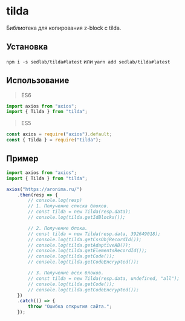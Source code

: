 # tilda

Библиотека для копирования z-block с tilda.

## Установка

`npm i -s sedlab/tilda#latest` или `yarn add sedlab/tilda#latest`

## Использование

> ES6

```js
import axios from "axios";
import { Tilda } from "tilda";
```

> ES5

```js
const axios = require("axios").default;
const { Tilda } = require("tilda");
```

## Пример
```ts
import axios from "axios";
import { Tilda } from "tilda";

axios("https://aronima.ru/")
    .then(resp => {
        // console.log(resp)
        // 1. Получение списка блоков.
        // const tilda = new Tilda(resp.data);
        // console.log(tilda.getIdBlocks());

        // 2. Получение блока.
        // const tilda = new Tilda(resp.data, 392649018);
        // console.log(tilda.getCssObjRecordId());
        // console.log(tilda.getAdaptiveAB());
        // console.log(tilda.getElementsRecordId());
        // console.log(tilda.getCode());
        // console.log(tilda.getCodeEncrypted());

        // 3. Получение всех блоков.
        // const tilda = new Tilda(resp.data, undefined, "all");
        // console.log(tilda.getCode());
        // console.log(tilda.getCodeEncrypted());
    })
    .catch(() => {
        throw "Ошибка открытия сайта.";
    });
```
